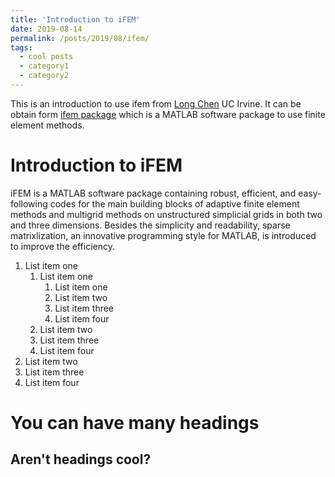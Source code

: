 ```yaml
---
title: 'Introduction to iFEM'
date: 2019-08-14
permalink: /posts/2019/08/ifem/
tags:
  - cool posts
  - category1
  - category2
---
```


This is an introduction to use ifem from [Long Chen](https://www.math.uci.edu/~chenlong/) UC Irvine. It can be obtain form [ifem package](https://www.math.uci.edu/~chenlong/programming.html) which is a MATLAB software package to use finite element methods.


Introduction to iFEM
======
iFEM is a MATLAB software package containing robust, efficient, and easy-following codes for the main building blocks of adaptive finite element methods and multigrid methods on unstructured simplicial grids in both two and three dimensions. Besides the simplicity and readability, sparse matrixlization, an innovative programming style for MATLAB, is introduced to improve the efficiency.

1. List item one 
      1. List item one 
          1. List item one
          2. List item two
          3. List item three
          4. List item four
      2. List item two
      3. List item three
      4. List item four
  2. List item two
  3. List item three
  4. List item four

You can have many headings
======

Aren't headings cool?
------